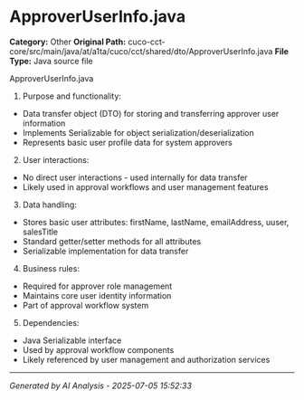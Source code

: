 # ApproverUserInfo.java

**Category:** Other
**Original Path:** cuco-cct-core/src/main/java/at/a1ta/cuco/cct/shared/dto/ApproverUserInfo.java
**File Type:** Java source file

ApproverUserInfo.java
1. Purpose and functionality:
- Data transfer object (DTO) for storing and transferring approver user information
- Implements Serializable for object serialization/deserialization
- Represents basic user profile data for system approvers

2. User interactions:
- No direct user interactions - used internally for data transfer
- Likely used in approval workflows and user management features

3. Data handling:
- Stores basic user attributes: firstName, lastName, emailAddress, uuser, salesTitle
- Standard getter/setter methods for all attributes
- Serializable implementation for data transfer

4. Business rules:
- Required for approver role management
- Maintains core user identity information
- Part of approval workflow system

5. Dependencies:
- Java Serializable interface
- Used by approval workflow components
- Likely referenced by user management and authorization services

---
*Generated by AI Analysis - 2025-07-05 15:52:33*

